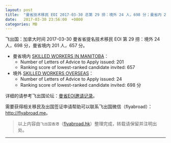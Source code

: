 ```yaml
---
layout: post
title:  "曼省技术移民 EOI 2017-03-30 总第 29 捞：境外 24 人，698 分；曼省内 201 人，657 分"
date:   2017-03-30 23:56:00  +0800
categories: MB
---
```


飞出国：加拿大时间 2017-03-30 曼省省提名技术移民 EOI 第 29 捞：境外 24 人，698 分，曼省境内 201 人，657 分。

- 曼省境内 [SKILLED WORKERS IN MANITOBA]：
  - Number of Letters of Advice to Apply issued: 201
  - Ranking score of lowest-ranked candidate invited: 657
- 境外 [SKILLED WORKERS OVERSEAS]：
  - Number of Letters of Advice to Apply issued: 24 
  - Ranking score of lowest-ranked candidate invited: 698 分

详细的请参考飞出国论坛：[曼省EOI邀请记录]。

需要获得相关移民及出国签证申请帮助可以联系飞出国微信（flyabroad）： <a href="http://flyabroad.me/contact" target="_blank">http://flyabroad.me</a>。

> 以上内容由`飞出国香港`（<a href="http://flyabroad.hk/" target="_blank">flyabroad.hk</a>）整理完成，转载请保留并注明出处。

------

[曼省EOI邀请记录]: http://bbs.fcgvisa.com/t/eoi-mpnp-under-the-expression-of-interest-system-draws/3723
[SKILLED WORKERS IN MANITOBA]: http://bbs.fcgvisa.com/t/swm-eligibility-mpnp-skilled-workers-in-manitoba/3684
[SKILLED WORKERS OVERSEAS]: http://bbs.fcgvisa.com/t/swo-eligibility-mpnp-skilled-workers-overseas/3698

